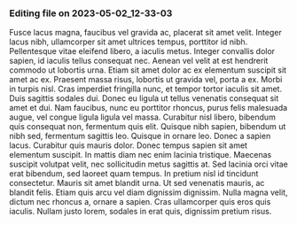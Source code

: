 

### Editing file on 2023-05-02_12-33-03

Fusce lacus magna, faucibus vel gravida ac, placerat sit amet velit. Integer lacus nibh, ullamcorper sit amet ultrices tempus, porttitor id nibh. Pellentesque vitae eleifend libero, a iaculis metus. Integer convallis dolor sapien, id iaculis tellus consequat nec. Aenean vel velit at est hendrerit commodo ut lobortis urna. Etiam sit amet dolor ac ex elementum suscipit sit amet ac ex. Praesent massa risus, lobortis ut gravida vel, porta a ex. Morbi in turpis nisl. Cras imperdiet fringilla nunc, et tempor tortor iaculis sit amet. Duis sagittis sodales dui. Donec eu ligula ut tellus venenatis consequat sit amet et dui. Nam faucibus, nunc eu porttitor rhoncus, purus felis malesuada augue, vel congue ligula ligula vel massa. Curabitur nisl libero, bibendum quis consequat non, fermentum quis elit. Quisque nibh sapien, bibendum ut nibh sed, fermentum sagittis leo. Quisque in ornare leo. Donec a sapien lacus.
Curabitur quis mauris dolor. Donec tempus sapien sit amet elementum suscipit. In mattis diam nec enim lacinia tristique. Maecenas suscipit volutpat velit, nec sollicitudin metus sagittis at. Sed lacinia orci vitae erat bibendum, sed laoreet quam tempus. In pretium nisl id tincidunt consectetur. Mauris sit amet blandit urna. Ut sed venenatis mauris, ac blandit felis. Etiam quis arcu vel diam dignissim dignissim. Nulla magna velit, dictum nec rhoncus a, ornare a sapien. Cras ullamcorper quis eros quis iaculis. Nullam justo lorem, sodales in erat quis, dignissim pretium risus.


